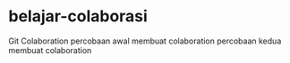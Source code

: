 # belajar-colaborasi
Git Colaboration percobaan awal membuat colaboration
percobaan kedua membuat colaboration
